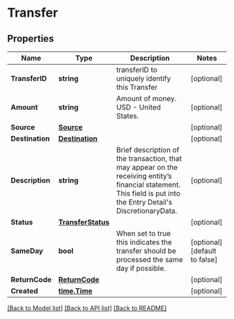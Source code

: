 # Transfer

## Properties

Name | Type | Description | Notes
------------ | ------------- | ------------- | -------------
**TransferID** | **string** | transferID to uniquely identify this Transfer | [optional] 
**Amount** | **string** | Amount of money. USD - United States. | [optional] 
**Source** | [**Source**](Source.md) |  | [optional] 
**Destination** | [**Destination**](Destination.md) |  | [optional] 
**Description** | **string** | Brief description of the transaction, that may appear on the receiving entity’s financial statement. This field is put into the Entry Detail&#39;s DiscretionaryData.  | [optional] 
**Status** | [**TransferStatus**](TransferStatus.md) |  | [optional] 
**SameDay** | **bool** | When set to true this indicates the transfer should be processed the same day if possible. | [optional] [default to false]
**ReturnCode** | [**ReturnCode**](ReturnCode.md) |  | [optional] 
**Created** | [**time.Time**](time.Time.md) |  | [optional] 

[[Back to Model list]](../README.md#documentation-for-models) [[Back to API list]](../README.md#documentation-for-api-endpoints) [[Back to README]](../README.md)


